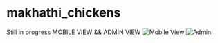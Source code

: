 # makhathi_chickens
Still in progress
MOBILE VIEW    && ADMIN VIEW
![Mobile View](https://github.com/ssahMzobe98/makhathi_chickens/assets/75777459/a933b37d-273f-434e-976b-2d8641cd770a) ![Admin](https://github.com/ssahMzobe98/makhathi_chickens/assets/75777459/79258703-d0eb-48c1-b24d-22a2d4d3e181)


